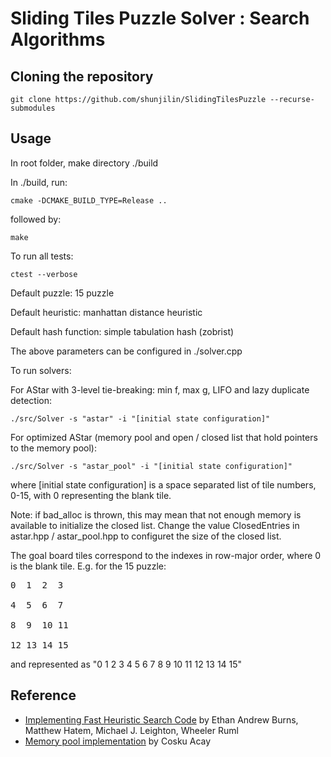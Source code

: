 # Sliding Tiles Puzzle Solver : Search Algorithms

## Cloning the repository
```
git clone https://github.com/shunjilin/SlidingTilesPuzzle --recurse-submodules
```

## Usage
In root folder, make directory ./build

In ./build, run:
```
cmake -DCMAKE_BUILD_TYPE=Release ..
```
followed by:
```
make
```

To run all tests:
```
ctest --verbose
```

Default puzzle: 15 puzzle

Default heuristic: manhattan distance heuristic

Default hash function: simple tabulation hash (zobrist)

The above parameters can be configured in ./solver.cpp

To run solvers:

For AStar with 3-level tie-breaking: min f, max g, LIFO and lazy duplicate detection:
```
./src/Solver -s "astar" -i "[initial state configuration]"
```
For optimized AStar (memory pool and open / closed list that hold pointers to the memory pool):
```
./src/Solver -s "astar_pool" -i "[initial state configuration]"
```

where [initial state configuration] is a space separated list of tile numbers, 0-15, with 0 representing the blank tile.

Note: if bad_alloc is thrown, this may mean that not enough memory is available to initialize the closed list. Change the value ClosedEntries in astar.hpp / astar_pool.hpp to configuret the size of the closed list.

The goal board tiles correspond to the indexes in row-major order, where 0 is the blank tile.
E.g. for the 15 puzzle:

<pre>
0  1  2  3

4  5  6  7

8  9  10 11

12 13 14 15
</pre>

and represented as "0 1 2 3 4 5 6 7 8 9 10 11 12 13 14 15"

## Reference
* [Implementing Fast Heuristic Search Code](https://www.aaai.org/ocs/index.php/SOCS/SOCS12/paper/view/5404/5173) by Ethan Andrew Burns, Matthew Hatem, Michael J. Leighton, Wheeler Ruml
* [Memory pool implementation](https://github.com/cacay/MemoryPool) by Cosku Acay